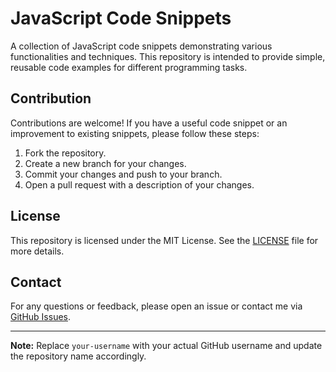 # JavaScript Code Snippets

A collection of JavaScript code snippets demonstrating various functionalities and techniques. This repository is intended to provide simple, reusable code examples for different programming tasks.


## Contribution

Contributions are welcome! If you have a useful code snippet or an improvement to existing snippets, please follow these steps:

1. Fork the repository.
2. Create a new branch for your changes.
3. Commit your changes and push to your branch.
4. Open a pull request with a description of your changes.

## License

This repository is licensed under the MIT License. See the [LICENSE](LICENSE) file for more details.

## Contact

For any questions or feedback, please open an issue or contact me via [GitHub Issues](https://github.com/your-username/javascript-code-snippets/issues).

---

**Note:** Replace `your-username` with your actual GitHub username and update the repository name accordingly.
